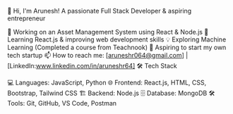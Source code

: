 🚀 Hi, I'm Arunesh!
A passionate Full Stack Developer & aspiring entrepreneur

🔭 Working on an Asset Management System using React & Node.js
🎯 Learning React.js & improving web development skills
💡 Exploring Machine Learning (Completed a course from Teachnook)
🚀 Aspiring to start my own tech startup
📫 How to reach me: [aruneshr064@gmail.com] | [LinkedIn:www.linkedin.com/in/aruneshr64]
🛠️ Tech Stack


💻 Languages: JavaScript, Python
🌐 Frontend: React.js, HTML, CSS, Bootstrap, Tailwind CSS
🏗️ Backend: Node.js
🗄️ Database: MongoDB
🛠️ Tools: Git, GitHub, VS Code, Postman


